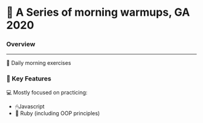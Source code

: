 
# 💫 A Series of morning warmups, GA 2020

### Overview
---
💪 Daily morning exercises

### 🔑 Key Features

💻 Mostly focused on practicing:
 * 🖱Javascript
 * 🔻 Ruby (including OOP principles)
 